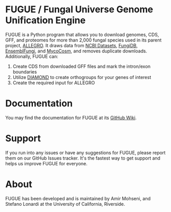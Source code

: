 # FUGUE / Fungal Universe Genome Unification Engine

FUGUE is a Python program that allows you to download genomes, CDS, GFF, and proteomes for more than 2,000 fungal species used in its parent project, [ALLEGRO](https://github.com/ucrbioinfo/allegro). It draws data from [NCBI Datasets](https://www.ncbi.nlm.nih.gov/datasets/), [FungiDB](https://fungidb.org/), [EnsemblFungi](https://fungi.ensembl.org/index.html), and [MycoCosm](https://mycocosm.jgi.doe.gov/mycocosm/home), and removes duplicate downloads. Additionally, FUGUE can:

1. Create CDS from downloaded GFF files and mark the intron/exon boundaries
1. Utilize [DIAMOND](https://github.com/bbuchfink/diamond) to create orthogroups for your genes of interest
1. Create the required input for ALLEGRO

# Documentation
You may find the documentation for FUGUE at its [GitHub Wiki](https://github.com/AmirUCR/Fugue/wiki/).

# Support
If you run into any issues or have any suggestions for FUGUE, please report them on our GitHub Issues tracker. It's the fastest way to get support and helps us improve FUGUE for everyone.

# About
FUGUE has been developed and is maintained by Amir Mohseni, and Stefano Lonardi at the University of California, Riverside.
